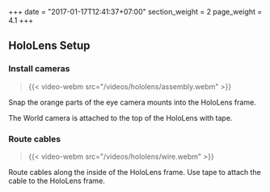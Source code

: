 +++
date = "2017-01-17T12:41:37+07:00"
section_weight = 2
page_weight = 4.1
+++

## HoloLens Setup

### Install cameras

> {{< video-webm src="/videos/hololens/assembly.webm" >}}

Snap the orange parts of the eye camera mounts into the HoloLens frame.

The World camera is attached to the top of the HoloLens with tape.

### Route cables

> {{< video-webm src="/videos/hololens/wire.webm" >}}

Route cables along the inside of the HoloLens frame. Use tape to attach the cable to the HoloLens frame.